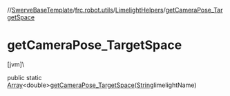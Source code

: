 //[SwerveBaseTemplate](../../../index.md)/[frc.robot.utils](../index.md)/[LimelightHelpers](index.md)/[getCameraPose_TargetSpace](get-camera-pose_-target-space.md)

# getCameraPose_TargetSpace

[jvm]\

public static [Array](https://kotlinlang.org/api/latest/jvm/stdlib/kotlin/-array/index.html)&lt;double&gt;[getCameraPose_TargetSpace](get-camera-pose_-target-space.md)([String](https://docs.oracle.com/javase/8/docs/api/java/lang/String.html)limelightName)
